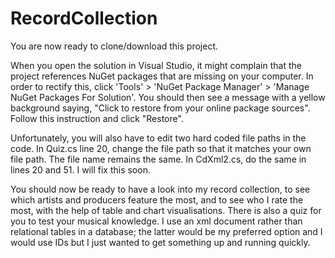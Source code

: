 # RecordCollection
You are now ready to clone/download this project.

When you open the solution in Visual Studio, it might complain that the project references NuGet packages that are missing on your computer.  In order to rectify this, click 'Tools' > 'NuGet Package Manager' > 'Manage NuGet Packages For Solution'.  You should then see a message with a yellow background saying, "Click to restore from your online package sources".  Follow this instruction and click "Restore".

Unfortunately, you will also have to edit two hard coded file paths in the code.  In Quiz.cs line 20, change the file path so that it matches your own file path.  The file name remains the same.  In CdXml2.cs, do the same in lines 20 and 51.  I will fix this soon.

You should now be ready to have a look into my record collection, to see which artists and producers feature the most, and to see who I rate the most, with the help of table and chart visualisations.  There is also a quiz for you to test your musical knowledge.  I use an xml document rather than relational tables in a database; the latter would be my preferred option and I would use IDs but I just wanted to get something up and running quickly. 
